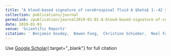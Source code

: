 ```yaml
---
title: "A blood-based signature of cerebrospinal fluid A $beta$ 1--42 status"
collection: publications/journal
permalink: /publication/journal2019-01-01-A-blood-based-signature-of-cerebrospinal-fluid-A-beta-1-42-status
date: 2019-01-01
venue: 'Scientific Reports'
citation: ' Benjamin Goudey,  Bowen Fung,  Christine Schieber,  Noel Faux, &quot;A blood-based signature of cerebrospinal fluid A $beta$ 1--42 status.&quot; Scientific Reports, 2019.'
---
```

Use [Google Scholar](https://scholar.google.com/scholar?q=A+blood+based+signature+of+cerebrospinal+fluid+A+$beta$+1++42+status){:target="_blank"} for full citation